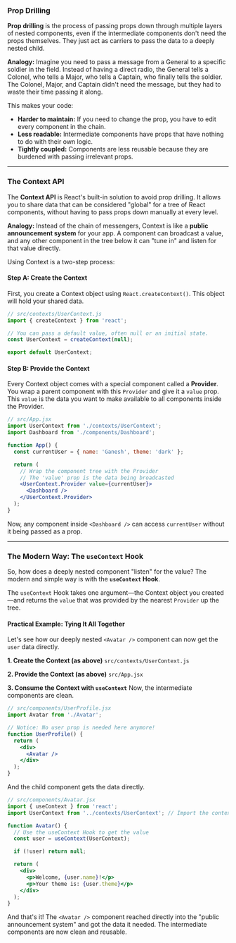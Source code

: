 ### Prop Drilling

**Prop drilling** is the process of passing props down through multiple layers of nested components, even if the intermediate components don't need the props themselves. They just act as carriers to pass the data to a deeply nested child.

**Analogy:** Imagine you need to pass a message from a General to a specific soldier in the field. Instead of having a direct radio, the General tells a Colonel, who tells a Major, who tells a Captain, who finally tells the soldier. The Colonel, Major, and Captain didn't need the message, but they had to waste their time passing it along.

This makes your code:

- **Harder to maintain:** If you need to change the prop, you have to edit every component in the chain.
- **Less readable:** Intermediate components have props that have nothing to do with their own logic.
- **Tightly coupled:** Components are less reusable because they are burdened with passing irrelevant props.

---

### The Context API

The **Context API** is React's built-in solution to avoid prop drilling. It allows you to share data that can be considered "global" for a tree of React components, without having to pass props down manually at every level.

**Analogy:** Instead of the chain of messengers, Context is like a **public announcement system** for your app. A component can broadcast a value, and any other component in the tree below it can "tune in" and listen for that value directly.

Using Context is a two-step process:

#### Step A: Create the Context

First, you create a Context object using `React.createContext()`. This object will hold your shared data.

```javascript
// src/contexts/UserContext.js
import { createContext } from 'react';

// You can pass a default value, often null or an initial state.
const UserContext = createContext(null);

export default UserContext;
```

#### Step B: Provide the Context

Every Context object comes with a special component called a **Provider**. You wrap a parent component with this `Provider` and give it a `value` prop. This `value` is the data you want to make available to all components inside the Provider.

```jsx
// src/App.jsx
import UserContext from './contexts/UserContext';
import Dashboard from './components/Dashboard';

function App() {
  const currentUser = { name: 'Ganesh', theme: 'dark' };

  return (
    // Wrap the component tree with the Provider
    // The 'value' prop is the data being broadcasted
    <UserContext.Provider value={currentUser}>
      <Dashboard />
    </UserContext.Provider>
  );
}
```

Now, any component inside `<Dashboard />` can access `currentUser` without it being passed as a prop.

---

### The Modern Way: The `useContext` Hook

So, how does a deeply nested component "listen" for the value? The modern and simple way is with the **`useContext` Hook**.

The `useContext` Hook takes one argument—the Context object you created—and returns the `value` that was provided by the nearest `Provider` up the tree.

#### Practical Example: Tying It All Together

Let's see how our deeply nested `<Avatar />` component can now get the `user` data directly.

**1. Create the Context (as above)**
`src/contexts/UserContext.js`

**2. Provide the Context (as above)**
`src/App.jsx`

**3. Consume the Context with `useContext`**
Now, the intermediate components are clean.

```jsx
// src/components/UserProfile.jsx
import Avatar from './Avatar';

// Notice: No user prop is needed here anymore!
function UserProfile() {
  return (
    <div>
      <Avatar />
    </div>
  );
}
```

And the child component gets the data directly.

```jsx
// src/components/Avatar.jsx
import { useContext } from 'react';
import UserContext from '../contexts/UserContext'; // Import the context

function Avatar() {
  // Use the useContext Hook to get the value
  const user = useContext(UserContext);

  if (!user) return null;

  return (
    <div>
      <p>Welcome, {user.name}!</p>
      <p>Your theme is: {user.theme}</p>
    </div>
  );
}
```

And that's it\! The `<Avatar />` component reached directly into the "public announcement system" and got the data it needed. The intermediate components are now clean and reusable.

